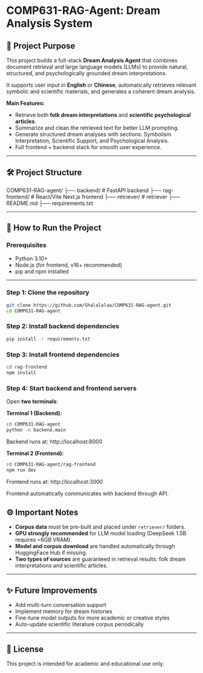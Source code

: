 # COMP631-RAG-Agent: Dream Analysis System

## 🎯 Project Purpose

This project builds a full-stack **Dream Analysis Agent** that combines document retrieval and large language models (LLMs) to provide natural, structured, and psychologically grounded dream interpretations.

It supports user input in **English** or **Chinese**, automatically retrieves relevant symbolic and scientific materials, and generates a coherent dream analysis.

**Main Features:**
- Retrieve both **folk dream interpretations** and **scientific psychological articles**.
- Summarize and clean the retrieved text for better LLM prompting.
- Generate structured dream analyses with sections: Symbolism Interpretation, Scientific Support, and Psychological Analysis.
- Full frontend + backend stack for smooth user experience.

---

## 🛠️ Project Structure

COMP631-RAG-agent/
├── backend/           # FastAPI backend
├── rag-frontend/      # React/Vite Next.js frontend
├── retriever/         # retriever
├── README.md
├── requirements.txt

---

## 🚀 How to Run the Project

### Prerequisites
- Python 3.10+
- Node.js (for frontend, v16+ recommended)
- pip and npm installed

---

### Step 1: Clone the repository

```bash
git clone https://github.com/Shalalalaa/COMP631-RAG-agent.git
cd COMP631-RAG-agent
```

### Step 2: Install backend dependencies

```bash
pip install -r requirements.txt
```

### Step 3: Install frontend dependencies

```bash
cd rag-frontend
npm install
```

### Step 4: Start backend and frontend servers

Open **two terminals**:

**Terminal 1 (Backend):**

```bash
cd COMP631-RAG-agent
python -m backend.main
```

Backend runs at: http://localhost:8000


**Terminal 2 (Frontend):**
```bash
cd COMP631-RAG-agent/rag-frontend
npm run dev
```

Frontend runs at: http://localhost:3000

Frontend automatically communicates with backend through API.

## ⚙️ Important Notes

- **Corpus data** must be pre-built and placed under `retriever/` folders.
- **GPU strongly recommended** for LLM model loading (DeepSeek 1.5B requires ~6GB VRAM).
- **Model and corpus download** are handled automatically through HuggingFace Hub if missing.
- **Two types of sources** are guaranteed in retrieval results: folk dream interpretations and scientific articles.

---

## ✨ Future Improvements

- Add multi-turn conversation support
- Implement memory for dream histories
- Fine-tune model outputs for more academic or creative styles
- Auto-update scientific literature corpus periodically

---

## 📄 License

This project is intended for academic and educational use only.


